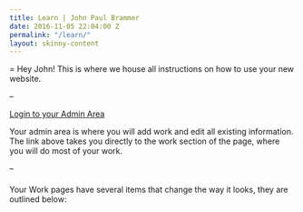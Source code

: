 ```yaml
---
title: Learn | John Paul Brammer
date: 2016-11-05 22:04:00 Z
permalink: "/learn/"
layout: skinny-content
---
```



= Hey John! This is where we house all instructions on how to use your new website.

–

[Login to your Admin Area](https://manage.siteleaf.com/sites/581e54fce2771c33c3a5a45e/collection)

Your admin area is where you will add work and edit all existing information. The link above takes you directly to the work section of the page, where you will do most of your work.

–

#### 
Your Work pages have several items that change the way it looks, they are outlined below:
</div>
